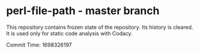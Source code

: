 # perl-file-path - master branch

This repository contains frozen state of the repository.
Its history is cleared. It is used only for static code
analysis with Codacy.

Commit Time: 1698326197
